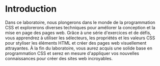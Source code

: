 # Introduction

Dans ce laboratoire, nous plongerons dans le monde de la programmation CSS et explorerons diverses techniques pour améliorer la conception et la mise en page des pages web. Grâce à une série d'exercices et de défis, vous apprendrez à utiliser les sélecteurs, les propriétés et les valeurs CSS pour styliser les éléments HTML et créer des pages web visuellement attrayantes. À la fin du laboratoire, vous aurez acquis une solide base en programmation CSS et serez en mesure d'appliquer vos nouvelles connaissances pour créer des sites web incroyables.
